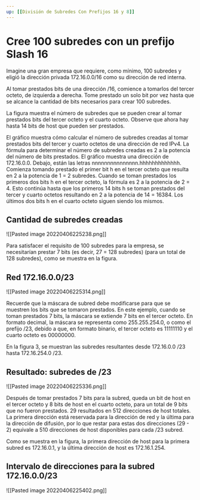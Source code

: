 ```yaml
---
up: [[División de Subredes Con Prefijos 16 y 8]]
---
```

# Cree 100 subredes con un prefijo Slash 16

Imagine una gran empresa que requiere, como mínimo, 100 subredes y eligió la dirección privada 172.16.0.0/16 como su dirección de red interna.

Al tomar prestados bits de una dirección /16, comience a tomarlos del tercer octeto, de izquierda a derecha. Tome prestado un solo bit por vez hasta que se alcance la cantidad de bits necesarios para crear 100 subredes.

La figura muestra el número de subredes que se pueden crear al tomar prestados bits del tercer octeto y el cuarto octeto. Observe que ahora hay hasta 14 bits de host que pueden ser prestados.

El gráfico muestra cómo calcular el número de subredes creadas al tomar prestados bits del tercer y cuarto octetos de una dirección de red IPv4. La fórmula para determinar el número de subredes creadas es 2 a la potencia del número de bits prestados. El gráfico muestra una dirección de 172.16.0.0. Debajo, están las letras nnnnnnnnnnnnnnn.hhhhhhhhhhhhh. Comienza tomando prestado el primer bit h en el tercer octeto que resulta en 2 a la potencia de 1 = 2 subredes. Cuando se toman prestados los primeros dos bits h en el tercer octeto, la fórmula es 2 a la potencia de 2 = 4. Esto continúa hasta que los primeros 14 bits h se toman prestados del tercer y cuarto octetos resultando en 2 a la potencia de 14 = 16384. Los últimos dos bits h en el cuarto octeto siguen siendo los mismos.

## Cantidad de subredes creadas

![[Pasted image 20220406225238.png]]

Para satisfacer el requisito de 100 subredes para la empresa, se necesitarían prestar 7 bits (es decir, 27 = 128 subredes) (para un total de 128 subredes), como se muestra en la figura.

## Red 172.16.0.0/23

![[Pasted image 20220406225314.png]]

Recuerde que la máscara de subred debe modificarse para que se muestren los bits que se tomaron prestados. En este ejemplo, cuando se toman prestados 7 bits, la máscara se extiende 7 bits en el tercer octeto. En formato decimal, la máscara se representa como 255.255.254.0, o como el prefijo /23, debido a que, en formato binario, el tercer octeto es 11111110 y el cuarto octeto es 00000000.

En la figura 3, se muestran las subredes resultantes desde 172.16.0.0 /23 hasta 172.16.254.0 /23.

## Resultado: subredes de /23

![[Pasted image 20220406225336.png]]

Después de tomar prestados 7 bits para la subred, queda un bit de host en el tercer octeto y 8 bits de host en el cuarto octeto, para un total de 9 bits que no fueron prestados. 29 resultados en 512 direcciones de host totales. La primera dirección está reservada para la dirección de red y la última para la dirección de difusión, por lo que restar para estas dos direcciones (29 - 2) equivale a 510 direcciones de host disponibles para cada /23 subred.

Como se muestra en la figura, la primera dirección de host para la primera subred es 172.16.0.1, y la última dirección de host es 172.16.1.254.

## Intervalo de direcciones para la subred 172.16.0.0/23

![[Pasted image 20220406225402.png]]
